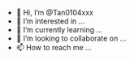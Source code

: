 - 👋 Hi, I’m @Tan0104xxx
- 👀 I’m interested in ...
- 🌱 I’m currently learning ...
- 💞️ I’m looking to collaborate on ...
- 📫 How to reach me ...

<!---
Tan0104xxx/Tan0104xxx is a ✨ special ✨ repository because its `README.md` (this file) appears on your GitHub profile.
You can click the Preview link to take a look at your changes.
--->
